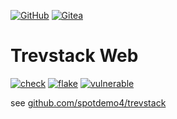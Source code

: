 [![GitHub](https://img.shields.io/badge/GitHub-%23121011.svg?logo=github&logoColor=white)](https://github.com/spotdemo4/ts-web)
[![Gitea](https://img.shields.io/badge/Gitea-6eaa5b?logo=gitea&logoColor=fff)](https://gitea.com/spotdemo4/ts-web)

# Trevstack Web

[![check](https://img.shields.io/github/actions/workflow/status/spotdemo4/ts-web/check.yaml?logo=GitHub&logoColor=%23cdd6f4&label=check&labelColor=%2311111b)](https://github.com/spotdemo4/ts-web/actions/workflows/check.yaml)
[![flake](https://img.shields.io/github/actions/workflow/status/spotdemo4/ts-web/flake.yaml?logo=nixos&logoColor=%2389dceb&label=flake&labelColor=%2311111b)](https://github.com/spotdemo4/ts-web/actions/workflows/flake.yaml)
[![vulnerable](https://img.shields.io/github/actions/workflow/status/spotdemo4/ts-web/vulnerable.yaml?logo=npm&logoColor=%23cdd6f4&label=vulnerable&labelColor=%2311111b)](https://github.com/spotdemo4/ts-web/actions/workflows/vulnerable.yaml)

see [github.com/spotdemo4/trevstack](https://github.com/spotdemo4/trevstack)
